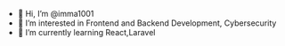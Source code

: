 - 👋 Hi, I’m @imma1001
- 👀 I’m interested in Frontend and Backend Development, Cybersecurity
- 🌱 I’m currently learning React,Laravel


<!---
imma1001/imma1001 is a ✨ special ✨ repository because its `README.md` (this file) appears on your GitHub profile.
You can click the Preview link to take a look at your changes.
--->
